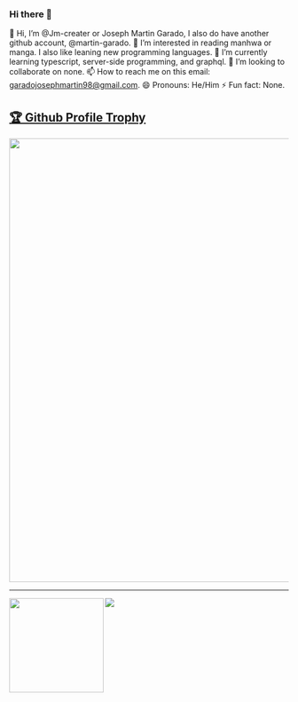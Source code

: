 ### Hi there 👋

👋 Hi, I’m @Jm-creater or Joseph Martin Garado, I also do have another github account, @martin-garado.
👀 I’m interested in reading manhwa or manga. I also like leaning new programming languages.
🌱 I’m currently learning typescript, server-side programming, and graphql.
💞️ I’m looking to collaborate on none.
📫 How to reach me on this email: garadojosephmartin98@gmail.com.
😄 Pronouns: He/Him
⚡ Fun fact: None.


<a href="https://github.com/JM-creater/unitee"><h2>🏆 Github Profile Trophy</h2></a>
<a href="https://github.com/JM-creater/unitee">
  <img width=800 src="https://github-profile-trophy.vercel.app/?username=JM-creater&column=9&theme=gruvbox&no-frame=true"/>
</a>


---

<div>
  <img height="170" align="left" src="https://github-readme-stats.vercel.app/api?username=JM-creater&count_private=true&include_all_commits=true" />
  <img src="https://github-readme-stats.vercel.app/api/top-langs/?username=JM-creater&layout=compact" />
</div>
